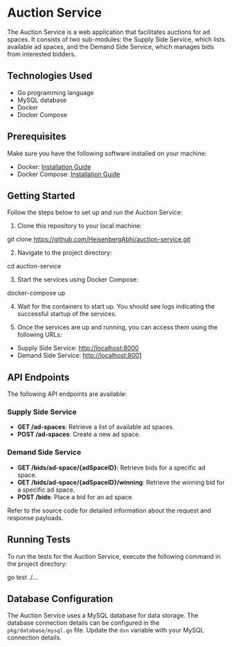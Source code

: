 # Auction Service

The Auction Service is a web application that facilitates auctions for ad spaces. It consists of two sub-modules: the Supply Side Service, which lists available ad spaces, and the Demand Side Service, which manages bids from interested bidders.

## Technologies Used

- Go programming language
- MySQL database
- Docker
- Docker Compose

## Prerequisites

Make sure you have the following software installed on your machine:

- Docker: [Installation Guide](https://docs.docker.com/get-docker/)
- Docker Compose: [Installation Guide](https://docs.docker.com/compose/install/)

## Getting Started

Follow the steps below to set up and run the Auction Service:

1. Clone this repository to your local machine:

git clone https://github.com/HeisenbergAbhi/auction-service.git

2. Navigate to the project directory:

cd auction-service

3. Start the services using Docker Compose:

docker-compose up

4. Wait for the containers to start up. You should see logs indicating the successful startup of the services.

5. Once the services are up and running, you can access them using the following URLs:

- Supply Side Service: [http://localhost:8000](http://localhost:8000)
- Demand Side Service: [http://localhost:8001](http://localhost:8001)

## API Endpoints

The following API endpoints are available:

### Supply Side Service

- **GET /ad-spaces**: Retrieve a list of available ad spaces.
- **POST /ad-spaces**: Create a new ad space.

### Demand Side Service

- **GET /bids/ad-space/{adSpaceID}**: Retrieve bids for a specific ad space.
- **GET /bids/ad-space/{adSpaceID}/winning**: Retrieve the winning bid for a specific ad space.
- **POST /bids**: Place a bid for an ad space.

Refer to the source code for detailed information about the request and response payloads.

## Running Tests

To run the tests for the Auction Service, execute the following command in the project directory:

go test ./...

## Database Configuration

The Auction Service uses a MySQL database for data storage. The database connection details can be configured in the `pkg/database/mysql.go` file. Update the `dsn` variable with your MySQL connection details.